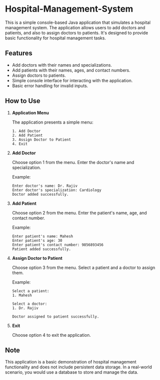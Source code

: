 # Hospital-Management-System

This is a simple console-based Java application that simulates a hospital management system. The application allows users to add doctors and patients, and also to assign doctors to patients. It's designed to provide basic functionality for hospital management tasks.

## Features

- Add doctors with their names and specializations.
- Add patients with their names, ages, and contact numbers.
- Assign doctors to patients.
- Simple console interface for interacting with the application.
- Basic error handling for invalid inputs.

## How to Use


1. **Application Menu**

   The application presents a simple menu:

   ```
   1. Add Doctor
   2. Add Patient
   3. Assign Doctor to Patient
   4. Exit
   ```

4. **Add Doctor**

   Choose option 1 from the menu. Enter the doctor's name and specialization.

   Example:
   ```
   Enter doctor's name: Dr. Rajiv
   Enter doctor's specialization: Cardiology
   Doctor added successfully.
   ```

5. **Add Patient**

   Choose option 2 from the menu. Enter the patient's name, age, and contact number.

   Example:
   ```
   Enter patient's name: Mahesh
   Enter patient's age: 30
   Enter patient's contact number: 9856893456
   Patient added successfully.
   ```

6. **Assign Doctor to Patient**

   Choose option 3 from the menu. Select a patient and a doctor to assign them.

   Example:
   ```
   Select a patient:
   1. Mahesh

   Select a doctor:
   1. Dr. Rajiv

   Doctor assigned to patient successfully.
   ```

7. **Exit**

   Choose option 4 to exit the application.

## Note

This application is a basic demonstration of hospital management functionality and does not include persistent data storage. In a real-world scenario, you would use a database to store and manage the data.

